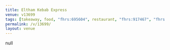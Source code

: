 ```yaml
---
title: Eltham Kebab Express
venue: v13699
tags: [takeaway, food, "fhrs:695604", restaurant, "fhrs:917467", "fhrs:1041236"]
permalink: /v/13699/
layout: venue
---
```

null